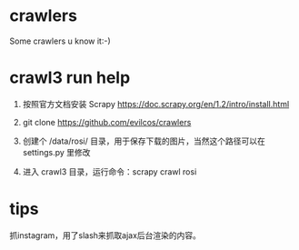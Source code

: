 # crawlers

Some crawlers u know it:-)

# crawl3 run help

1. 按照官方文档安装 Scrapy https://doc.scrapy.org/en/1.2/intro/install.html

2. git clone https://github.com/evilcos/crawlers

3. 创建个 /data/rosi/ 目录，用于保存下载的图片，当然这个路径可以在 settings.py 里修改

4. 进入 crawl3 目录，运行命令：scrapy crawl rosi

# tips

抓instagram，用了slash来抓取ajax后台渲染的内容。
